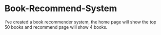 # Book-Recommend-System
I've created a book recommender system, the home page will show the top 50 books and recommend page will show 4 books.
